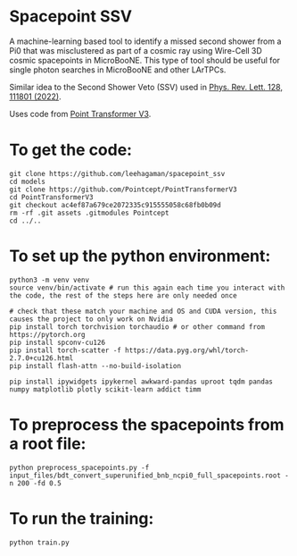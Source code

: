 # Spacepoint SSV

A machine-learning based tool to identify a missed second shower from a Pi0 that was misclustered as part of a cosmic ray using Wire-Cell 3D cosmic spacepoints in MicroBooNE. This type of tool should be useful for single photon searches in MicroBooNE and other LArTPCs.

Similar idea to the Second Shower Veto (SSV) used in [Phys. Rev. Lett. 128, 111801 (2022)](https://doi.org/10.1103/PhysRevLett.128.111801).

Uses code from [Point Transformer V3](https://github.com/Pointcept/PointTransformerV3).

# To get the code:
```
git clone https://github.com/leehagaman/spacepoint_ssv
cd models
git clone https://github.com/Pointcept/PointTransformerV3
cd PointTransformerV3
git checkout ac4ef87a679ce2072335c915555058c68fb0b09d
rm -rf .git assets .gitmodules Pointcept
cd ../..
```

# To set up the python environment:
```
python3 -m venv venv
source venv/bin/activate # run this again each time you interact with the code, the rest of the steps here are only needed once

# check that these match your machine and OS and CUDA version, this causes the project to only work on Nvidia
pip install torch torchvision torchaudio # or other command from https://pytorch.org
pip install spconv-cu126
pip install torch-scatter -f https://data.pyg.org/whl/torch-2.7.0+cu126.html
pip install flash-attn --no-build-isolation

pip install ipywidgets ipykernel awkward-pandas uproot tqdm pandas numpy matplotlib plotly scikit-learn addict timm
```

# To preprocess the spacepoints from a root file:
```
python preprocess_spacepoints.py -f input_files/bdt_convert_superunified_bnb_ncpi0_full_spacepoints.root -n 200 -fd 0.5
```

# To run the training:
```
python train.py
```
